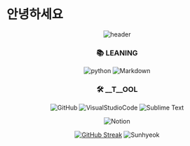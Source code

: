
# 안녕하세요

<div align=center> 
  
![header](https://capsule-render.vercel.app/api?type=waving&color=gradient&height=300&section=header&text=Adiós&fontAlignY=40&fontSize=100&desc=&descAlignY=65&animation=twinkling)
  

<div align=center><h3>📚 LEANING</h3></div>                                                    

<div align=center>
  
![python](https://img.shields.io/badge/Python-3776AB?style=flat-square&logo=Python&logoColor=black)
![Markdown](https://img.shields.io/badge/Markdown-000000?style=flat-square&logo=Markdown&logoColor=White)
  
  <div align=center><h3>🛠 __T__OOL</h3></div>                                                    


 ![GitHub](https://img.shields.io/badge/GitHub-181717?style=flat-square&logo=GitHub&logoColor=lightgray)
 ![VisualStudioCode](https://img.shields.io/badge/VisualStudioCode-007ACC?style=flat-square&logo=VisualStudioCode&logoColor=lightgary)
 ![Sublime Text](https://img.shields.io/badge/SublimeText-%23575757.svg?style=flat-square&logo=sublime-text&logoColor=important)<p>
 ![Notion](https://img.shields.io/badge/Notion-%23000000.svg?style=flat-square&logo=notion&logoColor=white)

  [![GitHub Streak](https://streak-stats.demolab.com?user=sodamjeong&theme=nightowl&hide_border=true)](https://git.io/streak-stats)
  ![Sunhyeok](https://github-readme-stats.vercel.app/api?username=sunhyeok&theme=radical&show_icons=true)
